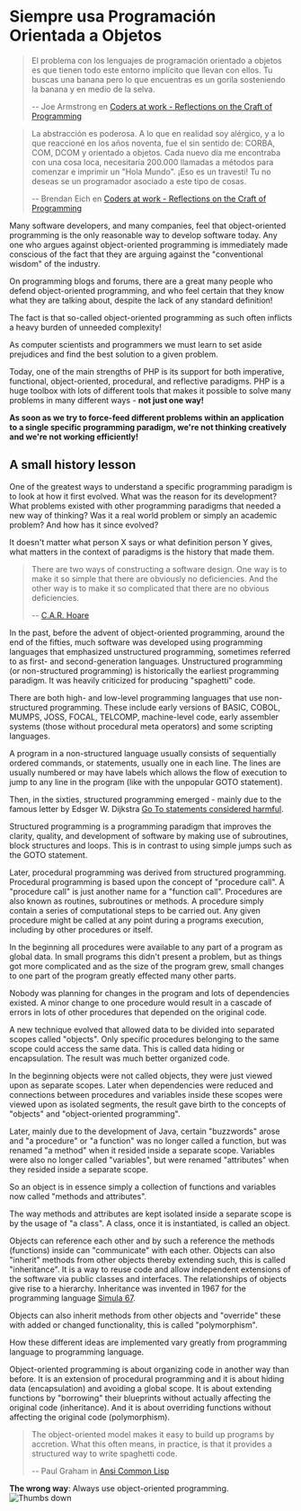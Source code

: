 # Siempre usa Programación Orientada a Objetos #

> El problema con los lenguajes de programación orientado a objetos es que tienen todo este entorno implícito que llevan con ellos. Tu buscas una banana pero lo que encuentras es un gorila sosteniendo la banana y en medio de la selva.
>
> -- Joe Armstrong en [Coders at work - Reflections on the Craft of Programming](http://codersatwork.com/)

> La abstracción es poderosa. A lo que en realidad soy alérgico, y a lo que reaccioné en los años noventa, fue el sin sentido de: CORBA, COM, DCOM y orientado a objetos. Cada nuevo día me encontraba con una cosa loca, necesitaría 200.000 llamadas a métodos para comenzar e imprimir un "Hola Mundo". ¡Eso es un travesti! Tu no deseas se un programador asociado a este tipo de cosas.
>
> -- Brendan Eich en [Coders at work - Reflections on the Craft of Programming](http://codersatwork.com/)

Many software developers, and many companies, feel that object-oriented programming is the only reasonable way to develop software today. Any one who argues against object-oriented programming is immediately made conscious of the fact that they are arguing against the "conventional wisdom" of the industry.

On programming blogs and forums, there are a great many people who defend object-oriented programming, and who feel certain that they know what they are talking about, despite the lack of any standard definition!

The fact is that so-called object-oriented programming as such often inflicts a heavy burden of unneeded complexity!

As computer scientists and programmers we must learn to set aside prejudices and find the best solution to a given problem.

Today, one of the main strengths of PHP is its support for both imperative, functional, object-oriented, procedural, and reflective paradigms. PHP is a huge toolbox with lots of different tools that makes it possible to solve many problems in many different ways - **not just one way!**

**As soon as we try to force-feed different problems within an application to a single specific programming paradigm, we're not thinking creatively and we're not working efficiently!**

## A small history lesson ##

One of the greatest ways to understand a specific programming paradigm is to look at how it first evolved. What was the reason for its development? What problems existed with other programming paradigms that needed a new way of thinking? Was it a real world problem or simply an academic problem? And how has it since evolved?

It doesn't matter what person X says or what definition person Y gives, what matters in the context of paradigms is the history that made them.

> There are two ways of constructing a software design. One way is to make it so simple that there are obviously no deficiencies. And the other way is to make it so complicated that there are no obvious deficiencies.
>
> -- [C.A.R. Hoare](https://en.wikiquote.org/wiki/C._A._R._Hoare)

In the past, before the advent of object-oriented programming, around the end of the fifties, much software was developed using programming languages that emphasized unstructured programming, sometimes referred to as first- and second-generation languages. Unstructured programming (or non-structured programming) is historically the earliest programming paradigm. It was heavily criticized for producing "spaghetti" code.

There are both high- and low-level programming languages that use non-structured programming. These include early versions of BASIC, COBOL, MUMPS, JOSS, FOCAL, TELCOMP, machine-level code, early assembler systems (those without procedural meta operators) and some scripting languages.

A program in a non-structured language usually consists of sequentially ordered commands, or statements, usually one in each line. The lines are usually numbered or may have labels which allows the flow of execution to jump to any line in the program (like with the unpopular GOTO statement).

Then, in the sixties, structured programming emerged - mainly due to the famous letter by Edsger W. Dijkstra [Go To statements considered harmful](http://www.u.arizona.edu/~rubinson/copyright_violations/Go_To_Considered_Harmful.html).

Structured programming is a programming paradigm that improves the clarity, quality, and development of software by making use of subroutines, block structures and loops. This is in contrast to using simple jumps such as the GOTO statement.

Later, procedural programming was derived from structured programming. Procedural programming is based upon the concept of "procedure call". A "procedure call" is just another name for a "function call". Procedures are also known as routines, subroutines or methods. A procedure simply contain a series of computational steps to be carried out. Any given procedure might be called at any point during a programs execution, including by other procedures or itself.

In the beginning all procedures were available to any part of a program as global data. In small programs this didn't present a problem, but as things got more complicated and as the size of the program grew, small changes to one part of the program greatly effected many other parts.

Nobody was planning for changes in the program and lots of dependencies existed. A minor change to one procedure would result in a cascade of errors in lots of other procedures that depended on the original code.

A new technique evolved that allowed data to be divided into separated scopes called "objects". Only specific procedures belonging to the same scope could access the same data. This is called data hiding or encapsulation. The result was much better organized code.

In the beginning objects were not called objects, they were just viewed upon as separate scopes. Later when dependencies were reduced and connections between procedures and variables inside these scopes were viewed upon as isolated segments, the result gave birth to the concepts of "objects" and "object-oriented programming".

Later, mainly due to the development of Java, certain "buzzwords" arose and "a procedure" or "a function" was no longer called a function, but was renamed "a method" when it resided inside a separate scope. Variables were also no longer called "variables", but were renamed "attributes" when they resided inside a separate scope.

So an object is in essence simply a collection of functions and variables now called "methods and attributes".

The way methods and attributes are kept isolated inside a separate scope is by the usage of "a class". A class, once it is instantiated, is called an object.

Objects can reference each other and by such a reference the methods (functions) inside can "communicate" with each other. Objects can also "inherit" methods from other objects thereby extending such, this is called "inheritance".  It is a way to reuse code and allow independent extensions of the software via public classes and interfaces. The relationships of objects give rise to a hierarchy. Inheritance was invented in 1967 for the programming language [Simula 67](http://en.wikipedia.org/wiki/Simula).

Objects can also inherit methods from other objects and "override" these with added or changed functionality, this is called "polymorphism".

How these different ideas are implemented vary greatly from programming language to programming language.

Object-oriented programming is about organizing code in another way than before. It is an extension of procedural programming and it is about hiding data (encapsulation) and avoiding a global scope. It is about extending functions by "borrowing" their blueprints without actually affecting the original code (inheritance). And it is about overriding functions without affecting the original code (polymorphism).

> The object-oriented model makes it easy to build up programs by accretion. What this often means, in practice, is that it provides a structured way to write spaghetti code.
>
> -- Paul Graham in [Ansi Common Lisp](https://openlibrary.org/works/OL7944696W/ANSI_Common_Lisp)

**The wrong way**: Always use object-oriented programming. ![Thumbs down](/img/thumbs-down.png)
